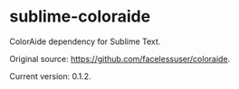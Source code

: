 # sublime-coloraide

ColorAide dependency for Sublime Text.

Original source: https://github.com/facelessuser/coloraide.

Current version:  0.1.2.
